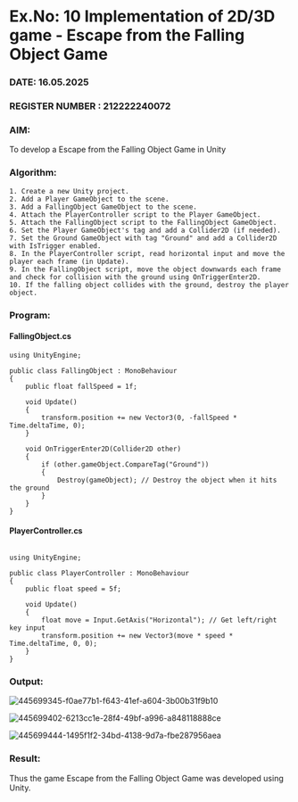 # Ex.No: 10   Implementation of 2D/3D game - Escape from the Falling Object Game                     
### DATE: 16.05.2025                                       
### REGISTER NUMBER : 212222240072
### AIM: 
To develop a Escape from the Falling Object Game in Unity

### Algorithm:
```
1. Create a new Unity project.
2. Add a Player GameObject to the scene.
3. Add a FallingObject GameObject to the scene.
4. Attach the PlayerController script to the Player GameObject.
5. Attach the FallingObject script to the FallingObject GameObject.
6. Set the Player GameObject's tag and add a Collider2D (if needed).
7. Set the Ground GameObject with tag "Ground" and add a Collider2D with IsTrigger enabled.
8. In the PlayerController script, read horizontal input and move the player each frame (in Update).
9. In the FallingObject script, move the object downwards each frame and check for collision with the ground using OnTriggerEnter2D.
10. If the falling object collides with the ground, destroy the player object.
```  
### Program:
#### FallingObject.cs
```
using UnityEngine;

public class FallingObject : MonoBehaviour
{
    public float fallSpeed = 1f;

    void Update()
    {
        transform.position += new Vector3(0, -fallSpeed * Time.deltaTime, 0);
    }

    void OnTriggerEnter2D(Collider2D other)
    {
        if (other.gameObject.CompareTag("Ground"))
        {
            Destroy(gameObject); // Destroy the object when it hits the ground
        }
    }
}

```

#### PlayerController.cs
```

using UnityEngine;

public class PlayerController : MonoBehaviour
{
    public float speed = 5f;

    void Update()
    {
        float move = Input.GetAxis("Horizontal"); // Get left/right key input
        transform.position += new Vector3(move * speed * Time.deltaTime, 0, 0);
    }
}
```

### Output:
![445699345-f0ae77b1-f643-41ef-a604-3b00b31f9b10](https://github.com/user-attachments/assets/be0e85be-c1af-4aed-afbc-51c846c48929)

![445699402-6213cc1e-28f4-49bf-a996-a848118888ce](https://github.com/user-attachments/assets/683c9463-93a9-4455-ac4f-fef5044ee941)

![445699444-1495f1f2-34bd-4138-9d7a-fbe287956aea](https://github.com/user-attachments/assets/18a212a1-4e89-4ceb-94f0-83cf68f6368c)

### Result:
Thus the game Escape from the Falling Object Game was developed using Unity.
